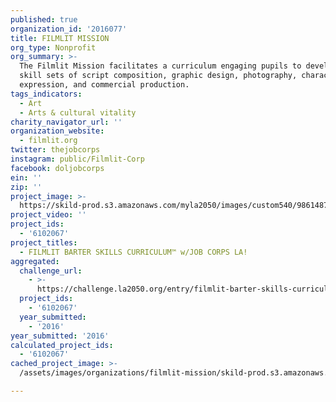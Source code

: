 ```yaml
---
published: true
organization_id: '2016077'
title: FILMLIT MISSION
org_type: Nonprofit
org_summary: >-
  The Filmlit Mission facilitates a curriculum engaging pupils to develop in the
  skill sets of script composition, graphic design, photography, character
  expression, and commercial production.
tags_indicators:
  - Art
  - Arts & cultural vitality
charity_navigator_url: ''
organization_website:
  - filmlit.org
twitter: thejobcorps
instagram: public/Filmlit-Corp
facebook: doljobcorps
ein: ''
zip: ''
project_image: >-
  https://skild-prod.s3.amazonaws.com/myla2050/images/custom540/9861487393741-team89.jpg
project_video: ''
project_ids:
  - '6102067'
project_titles:
  - FILMLIT BARTER SKILLS CURRICULUM™ w/JOB CORPS LA!
aggregated:
  challenge_url:
    - >-
      https://challenge.la2050.org/entry/filmlit-barter-skills-curriculum™-w-job-corps-la!
  project_ids:
    - '6102067'
  year_submitted:
    - '2016'
year_submitted: '2016'
calculated_project_ids:
  - '6102067'
cached_project_image: >-
  /assets/images/organizations/filmlit-mission/skild-prod.s3.amazonaws.com/myla2050/images/custom540/9861487393741-team89.jpg

---
```

